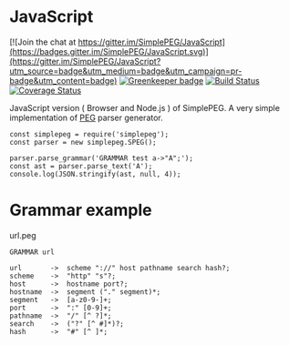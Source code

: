 # JavaScript

[![Join the chat at https://gitter.im/SimplePEG/JavaScript](https://badges.gitter.im/SimplePEG/JavaScript.svg)](https://gitter.im/SimplePEG/JavaScript?utm_source=badge&utm_medium=badge&utm_campaign=pr-badge&utm_content=badge)
[![Greenkeeper badge](https://badges.greenkeeper.io/SimplePEG/JavaScript.svg)](https://greenkeeper.io/)
[![Build Status](https://travis-ci.org/SimplePEG/JavaScript.svg?branch=master)](https://travis-ci.org/SimplePEG/JavaScript)
[![Coverage Status](https://coveralls.io/repos/github/SimplePEG/JavaScript/badge.svg?branch=master)](https://coveralls.io/github/SimplePEG/JavaScript?branch=master)

JavaScript version ( Browser and Node.js ) of SimplePEG. A very simple implementation of [PEG](https://en.wikipedia.org/wiki/Parsing_expression_grammar) parser generator.

```
const simplepeg = require('simplepeg');
const parser = new simplepeg.SPEG();

parser.parse_grammar('GRAMMAR test a->"A";');
const ast = parser.parse_text('A');
console.log(JSON.stringify(ast, null, 4));
```

# Grammar example
url.peg
```
GRAMMAR url

url       ->  scheme "://" host pathname search hash?;
scheme    ->  "http" "s"?;
host      ->  hostname port?;
hostname  ->  segment ("." segment)*;
segment   ->  [a-z0-9-]+;
port      ->  ":" [0-9]+;
pathname  ->  "/" [^ ?]*;
search    ->  ("?" [^ #]*)?;
hash      ->  "#" [^ ]*;
```
